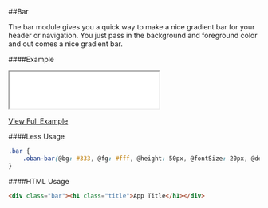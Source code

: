 ##Bar

The bar module gives you a quick way to make a nice gradient bar for your header or navigation.  You just pass in the background and foreground color and out comes a nice gradient bar.

####Example

<iframe class="embed" src="examples/bar.html" height="75"></iframe>

[View Full Example](examples/bar.html)

####Less Usage

```css
.bar {
	.oban-bar(@bg: #333, @fg: #fff, @height: 50px, @fontSize: 20px, @degree: 10);
}
```

####HTML Usage
```html
<div class="bar"><h1 class="title">App Title</h1></div>
```

